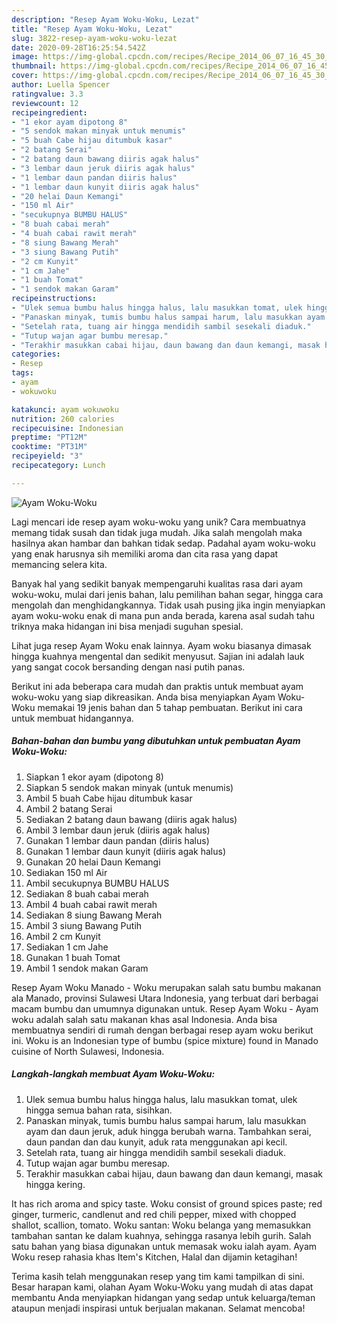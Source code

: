 ```yaml
---
description: "Resep Ayam Woku-Woku, Lezat"
title: "Resep Ayam Woku-Woku, Lezat"
slug: 3822-resep-ayam-woku-woku-lezat
date: 2020-09-28T16:25:54.542Z
image: https://img-global.cpcdn.com/recipes/Recipe_2014_06_07_16_45_30_368_0ab0f9/751x532cq70/ayam-woku-woku-foto-resep-utama.jpg
thumbnail: https://img-global.cpcdn.com/recipes/Recipe_2014_06_07_16_45_30_368_0ab0f9/751x532cq70/ayam-woku-woku-foto-resep-utama.jpg
cover: https://img-global.cpcdn.com/recipes/Recipe_2014_06_07_16_45_30_368_0ab0f9/751x532cq70/ayam-woku-woku-foto-resep-utama.jpg
author: Luella Spencer
ratingvalue: 3.3
reviewcount: 12
recipeingredient:
- "1 ekor ayam dipotong 8"
- "5 sendok makan minyak untuk menumis"
- "5 buah Cabe hijau ditumbuk kasar"
- "2 batang Serai"
- "2 batang daun bawang diiris agak halus"
- "3 lembar daun jeruk diiris agak halus"
- "1 lembar daun pandan diiris halus"
- "1 lembar daun kunyit diiris agak halus"
- "20 helai Daun Kemangi"
- "150 ml Air"
- "secukupnya BUMBU HALUS"
- "8 buah cabai merah"
- "4 buah cabai rawit merah"
- "8 siung Bawang Merah"
- "3 siung Bawang Putih"
- "2 cm Kunyit"
- "1 cm Jahe"
- "1 buah Tomat"
- "1 sendok makan Garam"
recipeinstructions:
- "Ulek semua bumbu halus hingga halus, lalu masukkan tomat, ulek hingga semua bahan rata, sisihkan."
- "Panaskan minyak, tumis bumbu halus sampai harum, lalu masukkan ayam dan daun jeruk, aduk hingga berubah warna. Tambahkan serai, daun pandan dan dau kunyit, aduk rata menggunakan api kecil."
- "Setelah rata, tuang air hingga mendidih sambil sesekali diaduk."
- "Tutup wajan agar bumbu meresap."
- "Terakhir masukkan cabai hijau, daun bawang dan daun kemangi, masak hingga kering."
categories:
- Resep
tags:
- ayam
- wokuwoku

katakunci: ayam wokuwoku 
nutrition: 260 calories
recipecuisine: Indonesian
preptime: "PT12M"
cooktime: "PT31M"
recipeyield: "3"
recipecategory: Lunch

---
```



![Ayam Woku-Woku](https://img-global.cpcdn.com/recipes/Recipe_2014_06_07_16_45_30_368_0ab0f9/751x532cq70/ayam-woku-woku-foto-resep-utama.jpg)

Lagi mencari ide resep ayam woku-woku yang unik? Cara membuatnya memang tidak susah dan tidak juga mudah. Jika salah mengolah maka hasilnya akan hambar dan bahkan tidak sedap. Padahal ayam woku-woku yang enak harusnya sih memiliki aroma dan cita rasa yang dapat memancing selera kita.

Banyak hal yang sedikit banyak mempengaruhi kualitas rasa dari ayam woku-woku, mulai dari jenis bahan, lalu pemilihan bahan segar, hingga cara mengolah dan menghidangkannya. Tidak usah pusing jika ingin menyiapkan ayam woku-woku enak di mana pun anda berada, karena asal sudah tahu triknya maka hidangan ini bisa menjadi suguhan spesial.

Lihat juga resep Ayam Woku enak lainnya. Ayam woku biasanya dimasak hingga kuahnya mengental dan sedikit menyusut. Sajian ini adalah lauk yang sangat cocok bersanding dengan nasi putih panas.


Berikut ini ada beberapa cara mudah dan praktis untuk membuat ayam woku-woku yang siap dikreasikan. Anda bisa menyiapkan Ayam Woku-Woku memakai 19 jenis bahan dan 5 tahap pembuatan. Berikut ini cara untuk membuat hidangannya.

<!--inarticleads1-->

##### Bahan-bahan dan bumbu yang dibutuhkan untuk pembuatan Ayam Woku-Woku:

1. Siapkan 1 ekor ayam (dipotong 8)
1. Siapkan 5 sendok makan minyak (untuk menumis)
1. Ambil 5 buah Cabe hijau ditumbuk kasar
1. Ambil 2 batang Serai
1. Sediakan 2 batang daun bawang (diiris agak halus)
1. Ambil 3 lembar daun jeruk (diiris agak halus)
1. Gunakan 1 lembar daun pandan (diiris halus)
1. Gunakan 1 lembar daun kunyit (diiris agak halus)
1. Gunakan 20 helai Daun Kemangi
1. Sediakan 150 ml Air
1. Ambil secukupnya BUMBU HALUS
1. Sediakan 8 buah cabai merah
1. Ambil 4 buah cabai rawit merah
1. Sediakan 8 siung Bawang Merah
1. Ambil 3 siung Bawang Putih
1. Ambil 2 cm Kunyit
1. Sediakan 1 cm Jahe
1. Gunakan 1 buah Tomat
1. Ambil 1 sendok makan Garam


Resep Ayam Woku Manado - Woku merupakan salah satu bumbu makanan ala Manado, provinsi Sulawesi Utara Indonesia, yang terbuat dari berbagai macam bumbu dan umumnya digunakan untuk. Resep Ayam Woku - Ayam woku adalah salah satu makanan khas asal Indonesia. Anda bisa membuatnya sendiri di rumah dengan berbagai resep ayam woku berikut ini. Woku is an Indonesian type of bumbu (spice mixture) found in Manado cuisine of North Sulawesi, Indonesia. 

<!--inarticleads2-->

##### Langkah-langkah membuat Ayam Woku-Woku:

1. Ulek semua bumbu halus hingga halus, lalu masukkan tomat, ulek hingga semua bahan rata, sisihkan.
1. Panaskan minyak, tumis bumbu halus sampai harum, lalu masukkan ayam dan daun jeruk, aduk hingga berubah warna. Tambahkan serai, daun pandan dan dau kunyit, aduk rata menggunakan api kecil.
1. Setelah rata, tuang air hingga mendidih sambil sesekali diaduk.
1. Tutup wajan agar bumbu meresap.
1. Terakhir masukkan cabai hijau, daun bawang dan daun kemangi, masak hingga kering.


It has rich aroma and spicy taste. Woku consist of ground spices paste; red ginger, turmeric, candlenut and red chili pepper, mixed with chopped shallot, scallion, tomato. Woku santan: Woku belanga yang memasukkan tambahan santan ke dalam kuahnya, sehingga rasanya lebih gurih. Salah satu bahan yang biasa digunakan untuk memasak woku ialah ayam. Ayam Woku resep rahasia khas Item&#39;s Kitchen, Halal dan dijamin ketagihan! 

Terima kasih telah menggunakan resep yang tim kami tampilkan di sini. Besar harapan kami, olahan Ayam Woku-Woku yang mudah di atas dapat membantu Anda menyiapkan hidangan yang sedap untuk keluarga/teman ataupun menjadi inspirasi untuk berjualan makanan. Selamat mencoba!
